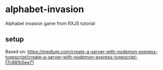 # alphabet-invasion
Alphabet invasion game from RXJS tutorial

## setup
Based on:
https://medium.com/create-a-server-with-nodemon-express-typescript/create-a-server-with-nodemon-express-typescript-f7c88fb5ee71